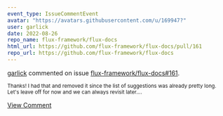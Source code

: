 ```yaml
---
event_type: IssueCommentEvent
avatar: "https://avatars.githubusercontent.com/u/169947?"
user: garlick
date: 2022-08-26
repo_name: flux-framework/flux-docs
html_url: https://github.com/flux-framework/flux-docs/pull/161
repo_url: https://github.com/flux-framework/flux-docs
---
```


<a href='https://github.com/garlick' target='_blank'>garlick</a> commented on issue <a href='https://github.com/flux-framework/flux-docs/pull/161' target='_blank'>flux-framework/flux-docs#161</a>.

<small>Thanks!  I had that and removed it since the list of suggestions was already pretty long.  Let's leave off for now and we can always revisit later....</small>

<a href='https://github.com/flux-framework/flux-docs/pull/161' target='_blank'>View Comment</a>